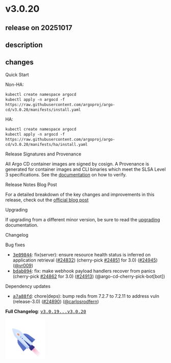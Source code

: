 # v3.0.20

## release on 20251017
## description
## changes
Quick Start

Non-HA:

    kubectl create namespace argocd
    kubectl apply -n argocd -f https://raw.githubusercontent.com/argoproj/argo-cd/v3.0.20/manifests/install.yaml

HA:

    kubectl create namespace argocd
    kubectl apply -n argocd -f https://raw.githubusercontent.com/argoproj/argo-cd/v3.0.20/manifests/ha/install.yaml

Release Signatures and Provenance

All Argo CD container images are signed by cosign. A Provenance is generated for container images and CLI binaries which meet the SLSA Level 3 specifications. See the <a href="https://argo-cd.readthedocs.io/en/stable/operator-manual/signed-release-assets" rel="nofollow">documentation</a> on how to verify.

Release Notes Blog Post

For a detailed breakdown of the key changes and improvements in this release, check out the <a href="https://blog.argoproj.io/argo-cd-v2-14-release-candidate-57a664791e2a" rel="nofollow">official blog post</a>

Upgrading

If upgrading from a different minor version, be sure to read the <a href="https://argo-cd.readthedocs.io/en/stable/operator-manual/upgrading/overview/" rel="nofollow">upgrading</a> documentation.

Changelog

Bug fixes

* <a class="commit-link" data-hovercard-type="commit" data-hovercard-url="https://github.com/argoproj/argo-cd/commit/3e09844ca53861993d083206c9687ba6b4c57076/hovercard" href="https://github.com/argoproj/argo-cd/commit/3e09844ca53861993d083206c9687ba6b4c57076"><tt>3e09844</tt></a>: fix(server): ensure resource health status is inferred on application retrieval (<a class="issue-link js-issue-link" data-error-text="Failed to load title" data-id="3480411075" data-permission-text="Title is private" data-url="https://github.com/argoproj/argo-cd/issues/24832" data-hovercard-type="issue" data-hovercard-url="/argoproj/argo-cd/issues/24832/hovercard" href="https://github.com/argoproj/argo-cd/issues/24832">#24832</a>) (cherry-pick <a class="issue-link js-issue-link" data-error-text="Failed to load title" data-id="3485172921" data-permission-text="Title is private" data-url="https://github.com/argoproj/argo-cd/issues/24851" data-hovercard-type="pull_request" data-hovercard-url="/argoproj/argo-cd/pull/24851/hovercard" href="https://github.com/argoproj/argo-cd/pull/24851">#24851</a> for 3.0) (<a class="issue-link js-issue-link" data-error-text="Failed to load title" data-id="3509835569" data-permission-text="Title is private" data-url="https://github.com/argoproj/argo-cd/issues/24945" data-hovercard-type="pull_request" data-hovercard-url="/argoproj/argo-cd/pull/24945/hovercard" href="https://github.com/argoproj/argo-cd/pull/24945">#24945</a>) (<a class="user-mention notranslate" data-hovercard-type="user" data-hovercard-url="/users/vr009/hovercard" data-octo-click="hovercard-link-click" data-octo-dimensions="link_type:self" href="https://github.com/vr009">@vr009</a>)
* <a class="commit-link" data-hovercard-type="commit" data-hovercard-url="https://github.com/argoproj/argo-cd/commit/bdab094f7853c6bd58fd9c04728dc9f5a2f3669e/hovercard" href="https://github.com/argoproj/argo-cd/commit/bdab094f7853c6bd58fd9c04728dc9f5a2f3669e"><tt>bdab094</tt></a>: fix: make webhook payload handlers recover from panics (cherry-pick <a class="issue-link js-issue-link" data-error-text="Failed to load title" data-id="3486565634" data-permission-text="Title is private" data-url="https://github.com/argoproj/argo-cd/issues/24862" data-hovercard-type="pull_request" data-hovercard-url="/argoproj/argo-cd/pull/24862/hovercard" href="https://github.com/argoproj/argo-cd/pull/24862">#24862</a> for 3.0) (<a class="issue-link js-issue-link" data-error-text="Failed to load title" data-id="3500678755" data-permission-text="Title is private" data-url="https://github.com/argoproj/argo-cd/issues/24913" data-hovercard-type="pull_request" data-hovercard-url="/argoproj/argo-cd/pull/24913/hovercard" href="https://github.com/argoproj/argo-cd/pull/24913">#24913</a>) (@argo-cd-cherry-pick-bot[bot])

Dependency updates

* <a class="commit-link" data-hovercard-type="commit" data-hovercard-url="https://github.com/argoproj/argo-cd/commit/a7a88fd43d79e5e3ab26d88bf78a517d92d2120d/hovercard" href="https://github.com/argoproj/argo-cd/commit/a7a88fd43d79e5e3ab26d88bf78a517d92d2120d"><tt>a7a88fd</tt></a>: chore(deps): bump redis from 7.2.7 to 7.2.11 to address vuln (release-3.0) (<a class="issue-link js-issue-link" data-error-text="Failed to load title" data-id="3493308783" data-permission-text="Title is private" data-url="https://github.com/argoproj/argo-cd/issues/24890" data-hovercard-type="pull_request" data-hovercard-url="/argoproj/argo-cd/pull/24890/hovercard" href="https://github.com/argoproj/argo-cd/pull/24890">#24890</a>) (<a class="user-mention notranslate" data-hovercard-type="user" data-hovercard-url="/users/carlosrodfern/hovercard" data-octo-click="hovercard-link-click" data-octo-dimensions="link_type:self" href="https://github.com/carlosrodfern">@carlosrodfern</a>)

<strong>Full Changelog</strong>: <a class="commit-link" href="https://github.com/argoproj/argo-cd/compare/v3.0.19...v3.0.20"><tt>v3.0.19...v3.0.20</tt></a>

<a href="https://argoproj.github.io/cd/" rel="nofollow"><img src="https://raw.githubusercontent.com/argoproj/argo-site/master/content/pages/cd/gitops-cd.png" width="25%" style="max-width: 100%;"></a>

